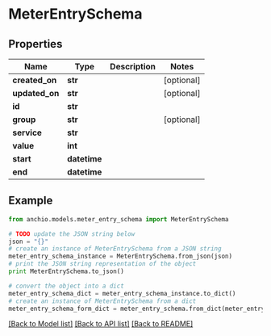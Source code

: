 # MeterEntrySchema


## Properties

Name | Type | Description | Notes
------------ | ------------- | ------------- | -------------
**created_on** | **str** |  | [optional] 
**updated_on** | **str** |  | [optional] 
**id** | **str** |  | 
**group** | **str** |  | [optional] 
**service** | **str** |  | 
**value** | **int** |  | 
**start** | **datetime** |  | 
**end** | **datetime** |  | 

## Example

```python
from anchio.models.meter_entry_schema import MeterEntrySchema

# TODO update the JSON string below
json = "{}"
# create an instance of MeterEntrySchema from a JSON string
meter_entry_schema_instance = MeterEntrySchema.from_json(json)
# print the JSON string representation of the object
print MeterEntrySchema.to_json()

# convert the object into a dict
meter_entry_schema_dict = meter_entry_schema_instance.to_dict()
# create an instance of MeterEntrySchema from a dict
meter_entry_schema_form_dict = meter_entry_schema.from_dict(meter_entry_schema_dict)
```
[[Back to Model list]](../README.md#documentation-for-models) [[Back to API list]](../README.md#documentation-for-api-endpoints) [[Back to README]](../README.md)


